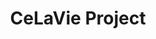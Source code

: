 ---
title: CeLaVie Project

# Listing view
view: compact

# Optional banner image (relative to `assets/media/` folder).
banner:
  caption: ''
  image: ''
---